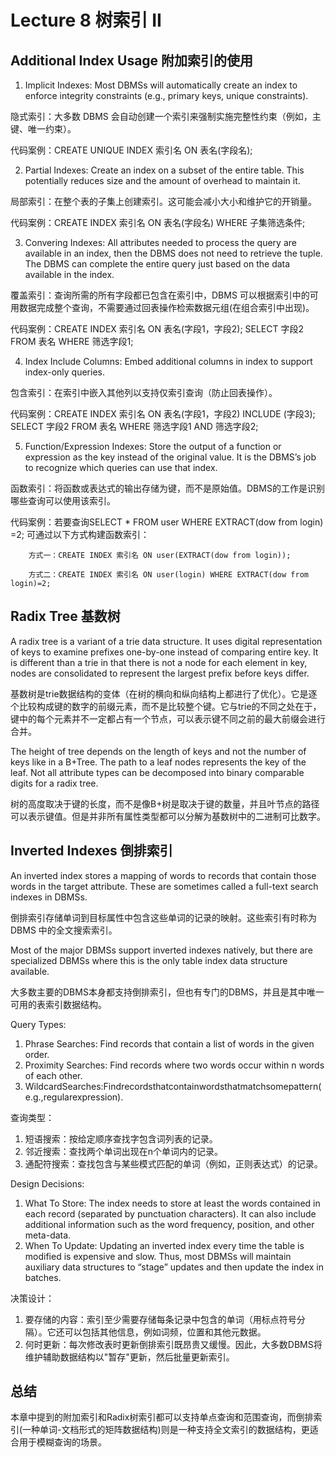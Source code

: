 # Lecture 8 树索引 II

## Additional Index Usage 附加索引的使用

1. Implicit Indexes: Most DBMSs will automatically create an index to enforce integrity constraints (e.g., primary keys, unique constraints).

隐式索引：大多数 DBMS 会自动创建一个索引来强制实施完整性约束（例如，主键、唯一约束）。

代码案例：CREATE UNIQUE INDEX 索引名 ON 表名(字段名);
   
2. Partial Indexes: Create an index on a subset of the entire table. This potentially reduces size and the amount of overhead to maintain it.

局部索引：在整个表的子集上创建索引。这可能会减小大小和维护它的开销量。

代码案例：CREATE INDEX 索引名 ON 表名(字段名) WHERE 子集筛选条件;
   
3. Convering Indexes: All attributes needed to process the query are available in an index, then the DBMS does not need to retrieve the tuple. The DBMS can complete the entire query just based on the data available in the index.

覆盖索引：查询所需的所有字段都已包含在索引中，DBMS 可以根据索引中的可用数据完成整个查询，不需要通过回表操作检索数据元组(在组合索引中出现)。

代码案例：CREATE INDEX 索引名 ON 表名(字段1，字段2); SELECT 字段2 FROM 表名 WHERE 筛选字段1;
   

4. Index Include Columns: Embed additional columns in index to support index-only queries.

包含索引：在索引中嵌入其他列以支持仅索引查询（防止回表操作）。

代码案例：CREATE INDEX 索引名 ON 表名(字段1，字段2) INCLUDE (字段3); SELECT 字段2 FROM 表名 WHERE 筛选字段1 AND 筛选字段2;
   
5. Function/Expression Indexes: Store the output of a function or expression as the key instead of the original value. It is the DBMS’s job to recognize which queries can use that index.

函数索引：将函数或表达式的输出存储为键，而不是原始值。DBMS的工作是识别哪些查询可以使用该索引。

代码案例：若要查询SELECT * FROM user WHERE EXTRACT(dow from login) =2; 可通过以下方式构建函数索引：

        方式一：CREATE INDEX 索引名 ON user(EXTRACT(dow from login)); 
        
        方式二：CREATE INDEX 索引名 ON user(login) WHERE EXTRACT(dow from login)=2;


## Radix Tree 基数树
A radix tree is a variant of a trie data structure. It uses digital representation of keys to examine prefixes one-by-one instead of comparing entire key. It is different than a trie in that there is not a node for each element in key, nodes are consolidated to represent the largest prefix before keys differ.

基数树是trie数据结构的变体（在树的横向和纵向结构上都进行了优化）。它是逐个比较构成键的数字的前缀元素，而不是比较整个键。它与trie的不同之处在于，键中的每个元素并不一定都占有一个节点，可以表示键不同之前的最大前缀会进行合并。


The height of tree depends on the length of keys and not the number of keys like in a B+Tree. The path to a leaf nodes represents the key of the leaf. Not all attribute types can be decomposed into binary comparable digits for a radix tree.

树的高度取决于键的长度，而不是像B+树是取决于键的数量，并且叶节点的路径可以表示键值。但是并非所有属性类型都可以分解为基数树中的二进制可比数字。


## Inverted Indexes 倒排索引
An inverted index stores a mapping of words to records that contain those words in the target attribute. These are sometimes called a full-text search indexes in DBMSs.

倒排索引存储单词到目标属性中包含这些单词的记录的映射。这些索引有时称为 DBMS 中的全文搜索索引。

Most of the major DBMSs support inverted indexes natively, but there are specialized DBMSs where this is the only table index data structure available.

大多数主要的DBMS本身都支持倒排索引，但也有专门的DBMS，并且是其中唯一可用的表索引数据结构。

Query Types:

1. Phrase Searches: Find records that contain a list of words in the given order.
2. Proximity Searches: Find records where two words occur within n words of each other.
3. WildcardSearches:Findrecordsthatcontainwordsthatmatchsomepattern(e.g.,regularexpression).

查询类型：

1. 短语搜索：按给定顺序查找字包含词列表的记录。
2. 邻近搜索：查找两个单词出现在n个单词内的记录。
3. 通配符搜索：查找包含与某些模式匹配的单词（例如，正则表达式）的记录。


Design Decisions: 
1. What To Store: The index needs to store at least the words contained in each record (separated by punctuation characters). It can also include additional information such as the word frequency, position, and other meta-data.
2. When To Update: Updating an inverted index every time the table is modified is expensive and slow. Thus, most DBMSs will maintain auxiliary data structures to “stage” updates and then update the index in batches.


决策设计：
1. 要存储的内容：索引至少需要存储每条记录中包含的单词（用标点符号分隔）。它还可以包括其他信息，例如词频，位置和其他元数据。
2. 何时更新：每次修改表时更新倒排索引既昂贵又缓慢。因此，大多数DBMS将维护辅助数据结构以"暂存"更新，然后批量更新索引。


## 总结

本章中提到的附加索引和Radix树索引都可以支持单点查询和范围查询，而倒排索引(一种单词-文档形式的矩阵数据结构)则是一种支持全文索引的数据结构，更适合用于模糊查询的场景。

